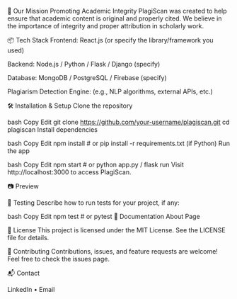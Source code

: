 🎯 Our Mission
Promoting Academic Integrity
PlagiScan was created to help ensure that academic content is original and properly cited. We believe in the importance of integrity and proper attribution in scholarly work.

📦 Tech Stack
Frontend: React.js (or specify the library/framework you used)

Backend: Node.js / Python / Flask / Django (specify)

Database: MongoDB / PostgreSQL / Firebase (specify)

Plagiarism Detection Engine: (e.g., NLP algorithms, external APIs, etc.)

🛠️ Installation & Setup
Clone the repository

bash
Copy
Edit
git clone https://github.com/your-username/plagiscan.git
cd plagiscan
Install dependencies

bash
Copy
Edit
npm install  # or pip install -r requirements.txt (if Python)
Run the app

bash
Copy
Edit
npm start  # or python app.py / flask run
Visit http://localhost:3000 to access PlagiScan.

📷 Preview

🧪 Testing
Describe how to run tests for your project, if any:

bash
Copy
Edit
npm test  # or pytest
📘 Documentation
About Page




📄 License
This project is licensed under the MIT License. See the LICENSE file for details.

🤝 Contributing
Contributions, issues, and feature requests are welcome!
Feel free to check the issues page.

📬 Contact

LinkedIn • Email

